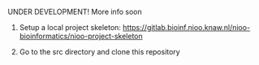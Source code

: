 UNDER DEVELOPMENT! More info soon

1. Setup a local project skeleton: https://gitlab.bioinf.nioo.knaw.nl/nioo-bioinformatics/nioo-project-skeleton

1. Go to the src directory and clone this repository

